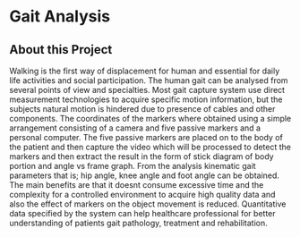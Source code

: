 # Gait Analysis
## About this Project

Walking is the first way of displacement for human and essential for daily life
activities and social participation. The human gait can be analysed from several points
of view and specialties. Most gait capture system use direct measurement technologies
to acquire specific motion information, but the subjects natural motion is hindered due
to presence of cables and other components. The coordinates of the markers where
obtained using a simple arrangement consisting of a camera and five passive markers
and a personal computer. The five passive markers are placed on to the body of the
patient and then capture the video which will be processed to detect the markers and
then extract the result in the form of stick diagram of body portion and angle vs frame
graph. From the analysis kinematic gait parameters that is; hip angle, knee angle and
foot angle can be obtained. The main benefits are that it doesnt consume excessive time
and the complexity for a controlled environment to acquire high quality data and also
the effect of markers on the object movement is reduced.
Quantitative data specified by the system can help healthcare professional for better
understanding of patients gait pathology, treatment and rehabilitation.
